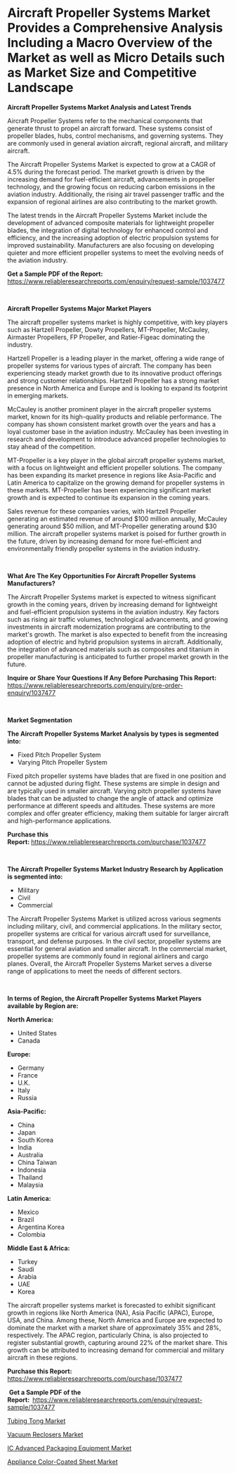 <p><h1>Aircraft Propeller Systems Market Provides a Comprehensive Analysis Including a Macro Overview of the Market as well as Micro Details such as Market Size and Competitive Landscape</h1></p><p><strong>Aircraft Propeller Systems Market Analysis and Latest Trends</strong></p>
<p><p>Aircraft Propeller Systems refer to the mechanical components that generate thrust to propel an aircraft forward. These systems consist of propeller blades, hubs, control mechanisms, and governing systems. They are commonly used in general aviation aircraft, regional aircraft, and military aircraft.</p><p>The Aircraft Propeller Systems Market is expected to grow at a CAGR of 4.5% during the forecast period. The market growth is driven by the increasing demand for fuel-efficient aircraft, advancements in propeller technology, and the growing focus on reducing carbon emissions in the aviation industry. Additionally, the rising air travel passenger traffic and the expansion of regional airlines are also contributing to the market growth.</p><p>The latest trends in the Aircraft Propeller Systems Market include the development of advanced composite materials for lightweight propeller blades, the integration of digital technology for enhanced control and efficiency, and the increasing adoption of electric propulsion systems for improved sustainability. Manufacturers are also focusing on developing quieter and more efficient propeller systems to meet the evolving needs of the aviation industry.</p></p>
<p><strong>Get a Sample PDF of the Report:&nbsp;</strong> <a href="https://www.reliableresearchreports.com/enquiry/request-sample/1037477">https://www.reliableresearchreports.com/enquiry/request-sample/1037477</a></p>
<p>&nbsp;</p>
<p><strong>Aircraft Propeller Systems Major Market Players</strong></p>
<p><p>The aircraft propeller systems market is highly competitive, with key players such as Hartzell Propeller, Dowty Propellers, MT-Propeller, McCauley, Airmaster Propellers, FP Propeller, and Ratier-Figeac dominating the industry.</p><p>Hartzell Propeller is a leading player in the market, offering a wide range of propeller systems for various types of aircraft. The company has been experiencing steady market growth due to its innovative product offerings and strong customer relationships. Hartzell Propeller has a strong market presence in North America and Europe and is looking to expand its footprint in emerging markets.</p><p>McCauley is another prominent player in the aircraft propeller systems market, known for its high-quality products and reliable performance. The company has shown consistent market growth over the years and has a loyal customer base in the aviation industry. McCauley has been investing in research and development to introduce advanced propeller technologies to stay ahead of the competition.</p><p>MT-Propeller is a key player in the global aircraft propeller systems market, with a focus on lightweight and efficient propeller solutions. The company has been expanding its market presence in regions like Asia-Pacific and Latin America to capitalize on the growing demand for propeller systems in these markets. MT-Propeller has been experiencing significant market growth and is expected to continue its expansion in the coming years.</p><p>Sales revenue for these companies varies, with Hartzell Propeller generating an estimated revenue of around $100 million annually, McCauley generating around $50 million, and MT-Propeller generating around $30 million. The aircraft propeller systems market is poised for further growth in the future, driven by increasing demand for more fuel-efficient and environmentally friendly propeller systems in the aviation industry.</p></p>
<p>&nbsp;</p>
<p><strong>What Are The Key Opportunities For Aircraft Propeller Systems Manufacturers?</strong></p>
<p><p>The Aircraft Propeller Systems market is expected to witness significant growth in the coming years, driven by increasing demand for lightweight and fuel-efficient propulsion systems in the aviation industry. Key factors such as rising air traffic volumes, technological advancements, and growing investments in aircraft modernization programs are contributing to the market's growth. The market is also expected to benefit from the increasing adoption of electric and hybrid propulsion systems in aircraft. Additionally, the integration of advanced materials such as composites and titanium in propeller manufacturing is anticipated to further propel market growth in the future.</p></p>
<p><strong>Inquire or Share Your Questions If Any Before Purchasing This Report:</strong> <a href="https://www.reliableresearchreports.com/enquiry/pre-order-enquiry/1037477">https://www.reliableresearchreports.com/enquiry/pre-order-enquiry/1037477</a></p>
<p>&nbsp;</p>
<p><strong>Market Segmentation</strong></p>
<p><strong>The Aircraft Propeller Systems Market Analysis by types is segmented into:</strong></p>
<p><ul><li>Fixed Pitch Propeller System</li><li>Varying Pitch Propeller System</li></ul></p>
<p><p>Fixed pitch propeller systems have blades that are fixed in one position and cannot be adjusted during flight. These systems are simple in design and are typically used in smaller aircraft. Varying pitch propeller systems have blades that can be adjusted to change the angle of attack and optimize performance at different speeds and altitudes. These systems are more complex and offer greater efficiency, making them suitable for larger aircraft and high-performance applications.</p></p>
<p><strong>Purchase this Report:&nbsp;</strong><a href="https://www.reliableresearchreports.com/purchase/1037477">https://www.reliableresearchreports.com/purchase/1037477</a></p>
<p>&nbsp;</p>
<p><strong>The Aircraft Propeller Systems Market Industry Research by Application is segmented into:</strong></p>
<p><ul><li>Military</li><li>Civil</li><li>Commercial</li></ul></p>
<p><p>The Aircraft Propeller Systems Market is utilized across various segments including military, civil, and commercial applications. In the military sector, propeller systems are critical for various aircraft used for surveillance, transport, and defense purposes. In the civil sector, propeller systems are essential for general aviation and smaller aircraft. In the commercial market, propeller systems are commonly found in regional airliners and cargo planes. Overall, the Aircraft Propeller Systems Market serves a diverse range of applications to meet the needs of different sectors.</p></p>
<p>&nbsp;</p>
<p><strong>In terms of Region, the Aircraft Propeller Systems Market Players available by Region are:</strong></p>
<p>
    <p> <strong> North America: </strong>
        <ul>
            <li>United States</li>
            <li>Canada</li>
        </ul>
        </p> 
    <p> <strong> Europe: </strong>
        <ul>
            <li>Germany</li>
            <li>France</li>
            <li>U.K.</li>
            <li>Italy</li>
            <li>Russia</li>
        </ul>
        </p> 
    <p> <strong> Asia-Pacific: </strong>
        <ul>
            <li>China</li>
            <li>Japan</li>
            <li>South Korea</li>
            <li>India</li>
            <li>Australia</li>
            <li>China Taiwan</li>
            <li>Indonesia</li>
            <li>Thailand</li>
            <li>Malaysia</li>
        </ul>
        </p> 
    <p> <strong> Latin America: </strong>
        <ul>
            <li>Mexico</li>
            <li>Brazil</li>
            <li>Argentina Korea</li>
            <li>Colombia</li>
        </ul>
        </p> 
    <p> <strong> Middle East & Africa: </strong>
        <ul>
            <li>Turkey</li>
            <li>Saudi</li>
            <li>Arabia</li>
            <li>UAE</li>
            <li>Korea</li>
        </ul>
    </p>
    </p>
<p><p>The aircraft propeller systems market is forecasted to exhibit significant growth in regions like North America (NA), Asia Pacific (APAC), Europe, USA, and China. Among these, North America and Europe are expected to dominate the market with a market share of approximately 35% and 28%, respectively. The APAC region, particularly China, is also projected to register substantial growth, capturing around 22% of the market share. This growth can be attributed to increasing demand for commercial and military aircraft in these regions.</p></p>
<p><strong>Purchase this Report: </strong><a href="https://www.reliableresearchreports.com/purchase/1037477">https://www.reliableresearchreports.com/purchase/1037477</a></p>
<p>&nbsp;<strong>Get a Sample PDF of the Report:&nbsp;&nbsp;</strong><a href="https://www.reliableresearchreports.com/enquiry/request-sample/1037477">https://www.reliableresearchreports.com/enquiry/request-sample/1037477</a></p>
<p><strong></strong></p>
<p><p><a href="https://zircon-bluebell-299.notion.site/Tubing-Tong-Market-Size-Growth-and-Forecast-from-2024-2031-d4050c5b6adb44559c1e31c262ac9ddb">Tubing Tong Market</a></p><p><a href="https://view.publitas.com/reportprime-1/vacuum-reclosers-market-size-share-trends-analysis-report-by-application-regional-outlook-competitive-strategies-and-segment-forecasts-2023-2030/">Vacuum Reclosers Market</a></p><p><a href="https://view.publitas.com/reportprime-1/ic-advanced-packaging-equipment-market-insights-market-players-and-forecast-till-2030/">IC Advanced Packaging Equipment Market</a></p><p><a href="https://view.publitas.com/reportprime-1/appliance-color-coated-sheet-market-research-report-provides-thorough-industry-overview-which-offers-an-in-depth-analysis-of-product-trends-and-new-market-divisions/">Appliance Color-Coated Sheet Market</a></p></p>